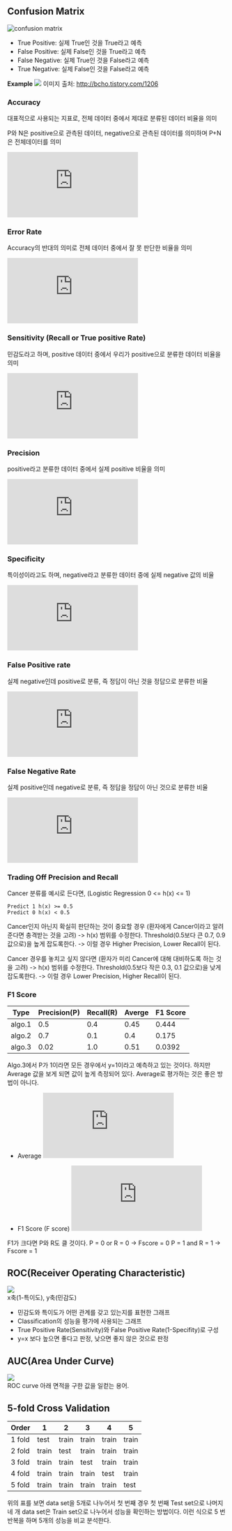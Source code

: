 ## Confusion Matrix
![confusion matrix](https://github.com/thisisiron/blogger/blob/master/images/confusion_matrix.PNG)
- True Positive: 실제 True인 것을 True라고 예측
- False Positive: 실제 False인 것을 True라고 예측
- False Negative: 실제 True인 것을 False라고 예측
- True Negative: 실제 False인 것을 False라고 예측

**Example**
![](https://t1.daumcdn.net/cfile/tistory/99EFFA3359E629C82B)
이미지 출처: http://bcho.tistory.com/1206

### Accuracy
대표적으로 사용되는 지표로, 전체 데이터 중에서 제대로 분류된 데이터 비율을 의미

P와 N은 positive으로 관측된 데이터, negative으로 관측된 데이터를 의미하며 P+N은 전체데이터를 의미

![](https://latex.codecogs.com/gif.latex?ACC%20%3D%20%5Cfrac%7B%28TP&plus;TN%29%7D%7BP%20&plus;%20N%7D)

### Error Rate
Accuracy의 반대의 의미로 전체 데이터 중에서 잘 못 판단한 비율을 의미

![](https://latex.codecogs.com/gif.latex?ERR%20%3D%20%5Cfrac%7B%28FP&plus;FN%29%7D%7BP%20&plus;%20N%7D)

### Sensitivity (Recall or True positive Rate)
민감도라고 하며, positive 데이터 중에서 우리가 positive으로 분류한 데이터 비율을 의미

![](https://latex.codecogs.com/gif.latex?Recall%20%3D%20%5Cfrac%7BTP%7D%7BTP%20&plus;%20FN%7D)

### Precision
positive라고 분류한 데이터 중에서 실제 positive 비율을 의미

![](https://latex.codecogs.com/gif.latex?Precision%20%3D%20%5Cfrac%7BTP%7D%7BTP%20&plus;%20FP%7D)

### Specificity
특이성이라고도 하며, negative라고 분류한 데이터 중에 실제 negative 값의 비율

![](https://latex.codecogs.com/gif.latex?Specificity%20%3D%20%5Cfrac%7BTN%7D%7BTN%20&plus;%20FP%7D)

### False Positive rate
실제 negative인데 positive로 분류, 즉 정답이 아닌 것을 정답으로 분류한 비율

![](https://latex.codecogs.com/gif.latex?FPR%20%3D%20%5Cfrac%7BFP%7D%7BFP%20&plus;%20TN%7D)

### False Negative Rate
실제 positive인데 negative로 분류, 즉 정답을 정답이 아닌 것으로 분류한 비율

![](https://latex.codecogs.com/gif.latex?FNR%20%3D%20%5Cfrac%7BFN%7D%7BFN%20&plus;%20TP%7D)

### Trading Off Precision and Recall
Cancer 분류를 예시로 든다면, (Logistic Regression 0 <= h(x) <= 1)
```
Predict 1 h(x) >= 0.5
Predict 0 h(x) < 0.5
```
Cancer인지 아닌지 확실히 판단하는 것이 중요할 경우 (환자에게 Cancer이라고 알려준다면 충격받는 것을 고려)
-> h(x) 범위를 수정한다. Threshold(0.5보다 큰 0.7, 0.9 값으로)을 높게 잡도록한다.
-> 이럴 경우 Higher Precision, Lower Recall이 된다.

Cancer 경우를 놓치고 싶지 않다면 (환자가 미리 Cancer에 대해 대비하도록 하는 것을 고려)
-> h(x) 범위를 수정한다. Threshold(0.5보다 작은 0.3, 0.1 값으로)을 낮게 잡도록한다.
-> 이럴 경우 Lower Precision, Higher Recall이 된다.


### F1 Score

| Type | Precision(P) | Recall(R) | Averge | F1 Score |
|---|----|----|----|----|
|algo.1 | 0.5 | 0.4 | 0.45 | 0.444 |
|algo.2 | 0.7 | 0.1 | 0.4 | 0.175 |
|algo.3 | 0.02 | 1.0 | 0.51 | 0.0392 |

Algo.3에서 P가 1이라면 모든 경우에서 y=1이라고 예측하고 있는 것이다.
하지만 Average 값을 보게 되면 값이 높게 측정되어 있다.
Average로 평가하는 것은 좋은 방법이 아니다.

- Average
![](https://latex.codecogs.com/gif.latex?%5Cfrac%7BP&plus;R%7D%7B2%7D)

- F1 Score (F score)
![](https://latex.codecogs.com/gif.latex?2%20*%20%5Cfrac%7BPR%7D%7BP&plus;R%7D)

F1가 크다면 P와 R도 클 것이다.
P = 0 or R = 0 -> Fscore = 0
P = 1 and R = 1 -> Fscore = 1


## ROC(Receiver Operating Characteristic)

![](https://github.com/thisisiron/blogger/blob/master/images/ROC.png)  
x축(1-특이도), y축(민감도)
- 민감도와 특이도가 어떤 관계를 갖고 있는지를 표현한 그래프  
- Classification의 성능을 평가에 사용되는 그래프
- True Positive Rate(Sensitivity)와 False Positive Rate(1-Specifity)로 구성
- y=x 보다 높으면 좋다고 판정, 낮으면 좋지 않은 것으로 판정


## AUC(Area Under Curve)

![](https://github.com/thisisiron/blogger/blob/master/images/AUC.png)  
ROC curve 아래 면적을 구한 값을 일컫는 용어.

## 5-fold Cross Validation

Order | 1 | 2 | 3 | 4 | 5
----- | ----- | ----- | ----- | ----- | -----
1 fold | test | train | train | train | train
2 fold | train | test | train | train | train
3 fold | train | train | test | train | train
4 fold | train | train | train | test | train
5 fold | train | train | train | train | test

위의 표를 보면 data set을 5개로 나누어서 첫 번째 경우 첫 번째 Test set으로 나머지 네 개 data set은 Train set으로 나누어서 성능을 확인하는 방법이다.
이런 식으로 5 번 반복을 하며 5개의 성능을 비교 분석한다.
